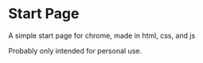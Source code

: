 # Start Page

A simple start page for chrome, made in html, css, and js

Probably only intended for personal use.
